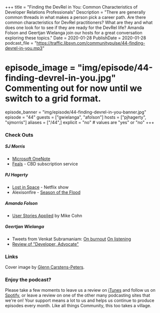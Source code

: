+++
title = "Finding the DevRel in You: Common Characteristics of Developer Relations Professionals"
Description = "There are generally common threads in what makes a person pick a career path. Are there common characteristics for DevRel practitioners? What are they and what does one look for to see if they are ready for the DevRel life? Amanda Folson and Geertjan Wielanga join our hosts for a great conversation exploring these topics."
Date = 2020-01-28
PublishDate = 2020-01-28
podcast_file = "https://traffic.libsyn.com/communitypulse/44-finding-devrel-in-you.mp3"
# episode_image = "img/episode/44-finding-devrel-in-you.jpg" Commenting out for now until we switch to a grid format.
episode_banner = "img/episode/44-finding-devrel-in-you-banner.jpg"
episode = "44"
guests = ["gwielanga", "afolson"]
hosts = ["pjhagerty", "sjmorris"]
aliases = ["/44",]
explicit = "no" # values are "yes" or "no"
+++

### Check Outs

##### SJ Morris
* [Microsoft OneNote](https://www.microsoft.com/en-us/p/onenote/9wzdncrfhvjl)
* [Feals](https://feals.com/) - CBD subscription service

##### PJ Hagerty
* [Lost in Space](https://www.netflix.com/title/80104198) - Netflix show
* Alexisonfire - [Season of the Flood](https://combine.fm/spotify/album/0vwBGkJ4skQD7lAq9P7NBm)


##### Amanda Folson
* [User Stories Applied](https://amzn.to/2Gytxg6) by Mike Cohn


##### Geertjan Wielanga
* Tweets from Venkat Subramaniam:
[On burnout](https://twitter.com/venkat_s/status/1216749813091332096)
[On listening](https://twitter.com/venkat_s/status/1216727616511594496)
* [Review of "Developer, Advocate"](https://www.infoq.com/articles/developer-advocate/)

### Links
Cover image by [Glenn Carstens-Peters](https://unsplash.com/@glenncarstenspeters).

### Enjoy the podcast?
Please take a few moments to leave us a review on [iTunes](https://itunes.apple.com/us/podcast/community-pulse/id1218368182?mt=2) and follow us on [Spotify](https://open.spotify.com/show/3I7g5WfMSgpWu38zZMjet?si=565TMb81SaWwrJYbAIeOxQ), or leave a review on one of the other many podcasting sites that we're on! Your support means a lot to us and helps us continue to produce episodes every month. Like all things Community, this too takes a village.
